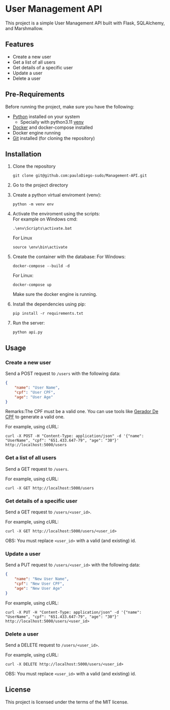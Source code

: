 # User Management API

This project is a simple User Management API built with Flask, SQLAlchemy, and Marshmallow.

## Features

- Create a new user
- Get a list of all users
- Get details of a specific user
- Update a user
- Delete a user

## Pre-Requirements
Before running the project, make sure you have the following:

- [Python](https://www.python.org/downloads/) installed on your system
   - Specially with python3.11 [venv](https://docs.python.org/3/library/venv.html) 
- [Docker](https://docs.docker.com/get-docker/) and docker-compose installed
- Docker engine running
- [Git](https://git-scm.com/downloads) installed (for cloning the repository)

## Installation

1. Clone the repository
   ```
   git clone git@github.com:pauloDiego-sudo/Management-API.git
   ```
2. Go to the project directory
3. Create a python virtual enviroment (venv):
   ```
   python -m venv env
   ```
4. Activate the enviroment using the scripts:   
   For example on Windows cmd:
   ```
   .\env\Scripts\activate.bat
   ```
   For Linux
   ```
   source \env\bin\activate
   ```
5. Create the container with the database:
   For Windows:
   ```
   docker-compose --build -d
   ```
   For Linux:
   ```
   docker-compose up
   ```
   Make sure the docker engine is running.
  
6. Install the dependencies using pip:
   ```
   pip install -r requirements.txt
   ```
7. Run the server:
   ```
   python api.py
   ```

## Usage

### Create a new user

Send a POST request to `/users` with the following data:

```json
{
    "name": "User Name",
    "cpf": "User CPF",
    "age": "User Age"
}
```
Remarks:The CPF must be a valid one. You can use tools like [Gerador De CPF](https://www.geradordecpf.org) to generate a valid one.

For example, using cURL:
```
curl -X POST -H "Content-Type: application/json" -d '{"name": "UserName", "cpf": "651.433.647-79", "age": "30"}' http://localhost:5000/users
```

### Get a list of all users

Send a GET request to `/users`.

For example, using cURL:
```
curl -X GET http://localhost:5000/users
```

### Get details of a specific user

Send a GET request to `/users/<user_id>`.

For example, using cURL:
```
curl -X GET http://localhost:5000/users/<user_id>
```
OBS: You must replace `<user_id>` with a valid (and existing) id.

### Update a user

Send a PUT request to `/users/<user_id>` with the following data:

```json
{
    "name": "New User Name",
    "cpf": "New User CPF",
    "age": "New User Age"
}
```
For example, using cURL:
```
curl -X PUT -H "Content-Type: application/json" -d '{"name": "UserName", "cpf": "651.433.647-79", "age": "30"}' http://localhost:5000/users/<user_id>
```

### Delete a user

Send a DELETE request to `/users/<user_id>`.

For example, using cURL:
```
curl -X DELETE http://localhost:5000/users/<user_id>
```
OBS: You must replace `<user_id>` with a valid (and existing) id.

## License

This project is licensed under the terms of the MIT license.